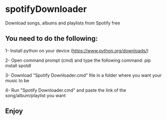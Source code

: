 # spotifyDownloader
Download songs, albums and playlists from Spotify free
## You need to do the following:
1- Install python on your device (https://www.python.org/downloads/)

2- Open command prompt (cmd) and type the following command:
pip install spotdl

3- Download "Spotify Downloader.cmd" file in a folder where you want your music to be

4- Run "Spotify Downloader.cmd" and paste the link of the song/album/playlist you want 

## Enjoy

